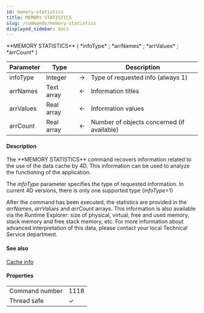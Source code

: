 ```yaml
---
id: memory-statistics
title: MEMORY STATISTICS
slug: /commands/memory-statistics
displayed_sidebar: docs
---
```


<!--REF #_command_.MEMORY STATISTICS.Syntax-->**MEMORY STATISTICS** ( *infoType* ; *arrNames* ; *arrValues* ; *arrCount* )<!-- END REF-->
<!--REF #_command_.MEMORY STATISTICS.Params-->
| Parameter | Type |  | Description |
| --- | --- | --- | --- |
| infoType | Integer | &#8594;  | Type of requested info (always 1) |
| arrNames | Text array | &#8592; | Information titles |
| arrValues | Real array | &#8592; | Information values |
| arrCount | Real array | &#8592; | Number of objects concerned (if available) |

<!-- END REF-->

#### Description 

<!--REF #_command_.MEMORY STATISTICS.Summary-->The **MEMORY STATISTICS** command recovers information related to the use of the data cache by 4D.<!-- END REF--> This information can be used to analyze the functioning of the application. 

The *infoType* parameter specifies the type of requested information. In current 4D versions, there is only one supported type (*infoType*\=1) 

After the command has been executed, the statistics are provided in the *arrNames*, *arrValues* and *arrCount* arrays. This information is also available via the Runtime Explorer: size of physical, virtual, free and used memory, stack memory and free stack memory, etc. For more information about advanced interpretation of this data, please contact your local Technical Service department.

#### See also 

[Cache info](cache-info.md)  

#### Properties

|  |  |
| --- | --- |
| Command number | 1118 |
| Thread safe | &check; |



